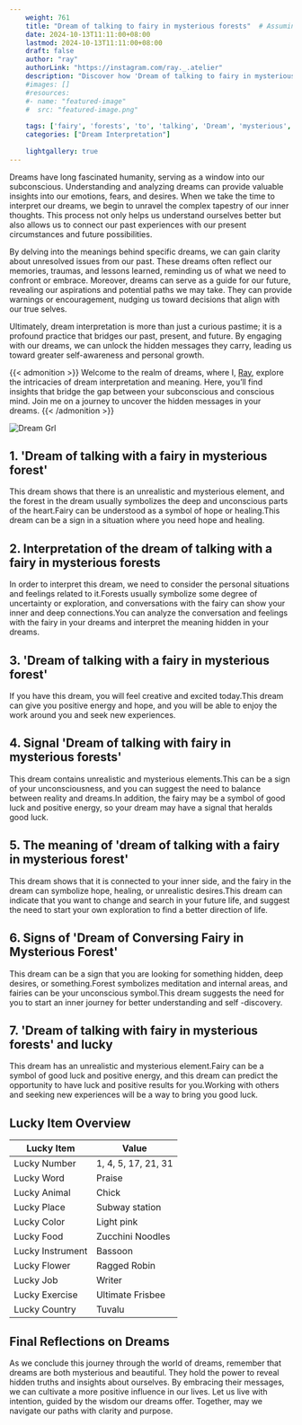 ```yaml
---
    weight: 761
    title: "Dream of talking to fairy in mysterious forests"  # Assuming 'title' column exists
    date: 2024-10-13T11:11:00+08:00
    lastmod: 2024-10-13T11:11:00+08:00
    draft: false
    author: "ray"
    authorLink: "https://instagram.com/ray._.atelier"
    description: "Discover how 'Dream of talking to fairy in mysterious forests' can interpret your future and uncover its significant meanings in your life."
    #images: []
    #resources:
    #- name: "featured-image"
    #  src: "featured-image.png"
    
    tags: ['fairy', 'forests', 'to', 'talking', 'Dream', 'mysterious', 'in', 'of']
    categories: ["Dream Interpretation"]
    
    lightgallery: true
---
```

    
Dreams have long fascinated humanity, serving as a window into our subconscious. Understanding and analyzing dreams can provide valuable insights into our emotions, fears, and desires. When we take the time to interpret our dreams, we begin to unravel the complex tapestry of our inner thoughts. This process not only helps us understand ourselves better but also allows us to connect our past experiences with our present circumstances and future possibilities.

By delving into the meanings behind specific dreams, we can gain clarity about unresolved issues from our past. These dreams often reflect our memories, traumas, and lessons learned, reminding us of what we need to confront or embrace. Moreover, dreams can serve as a guide for our future, revealing our aspirations and potential paths we may take. They can provide warnings or encouragement, nudging us toward decisions that align with our true selves.

Ultimately, dream interpretation is more than just a curious pastime; it is a profound practice that bridges our past, present, and future. By engaging with our dreams, we can unlock the hidden messages they carry, leading us toward greater self-awareness and personal growth.

{{< admonition >}}
Welcome to the realm of dreams, where I, [Ray](https://instagram.com/ray._.atelier), explore the intricacies of dream interpretation and meaning. Here, you’ll find insights that bridge the gap between your subconscious and conscious mind. Join me on a journey to uncover the hidden messages in your dreams.
{{< /admonition >}}

![Dream Grl](https://cdn.pixabay.com/photo/2017/11/02/03/35/gothic-2910057_1280.jpg "Dream Grl")

## 1. 'Dream of talking with a fairy in mysterious forest'
This dream shows that there is an unrealistic and mysterious element, and the forest in the dream usually symbolizes the deep and unconscious parts of the heart.Fairy can be understood as a symbol of hope or healing.This dream can be a sign in a situation where you need hope and healing.

## 2. Interpretation of the dream of talking with a fairy in mysterious forests
In order to interpret this dream, we need to consider the personal situations and feelings related to it.Forests usually symbolize some degree of uncertainty or exploration, and conversations with the fairy can show your inner and deep connections.You can analyze the conversation and feelings with the fairy in your dreams and interpret the meaning hidden in your dreams.

## 3. 'Dream of talking with a fairy in mysterious forest'
If you have this dream, you will feel creative and excited today.This dream can give you positive energy and hope, and you will be able to enjoy the work around you and seek new experiences.

## 4. Signal 'Dream of talking with fairy in mysterious forests'
This dream contains unrealistic and mysterious elements.This can be a sign of your unconsciousness, and you can suggest the need to balance between reality and dreams.In addition, the fairy may be a symbol of good luck and positive energy, so your dream may have a signal that heralds good luck.

## 5. The meaning of 'dream of talking with a fairy in mysterious forest'
This dream shows that it is connected to your inner side, and the fairy in the dream can symbolize hope, healing, or unrealistic desires.This dream can indicate that you want to change and search in your future life, and suggest the need to start your own exploration to find a better direction of life.

## 6. Signs of 'Dream of Conversing Fairy in Mysterious Forest'
This dream can be a sign that you are looking for something hidden, deep desires, or something.Forest symbolizes meditation and internal areas, and fairies can be your unconscious symbol.This dream suggests the need for you to start an inner journey for better understanding and self -discovery.

## 7. 'Dream of talking with fairy in mysterious forests' and lucky
This dream has an unrealistic and mysterious element.Fairy can be a symbol of good luck and positive energy, and this dream can predict the opportunity to have luck and positive results for you.Working with others and seeking new experiences will be a way to bring you good luck.

## Lucky Item Overview
| Lucky Item          | Value              |
|---------------|--------------------|
| Lucky Number        | 1, 4, 5, 17, 21, 31  |
| Lucky Word          | Praise |
| Lucky Animal        | Chick |
| Lucky Place         | Subway station     |
| Lucky Color         | Light pink     |
| Lucky Food          | Zucchini Noodles      |
| Lucky Instrument    | Bassoon |
| Lucky Flower        | Ragged Robin    |
| Lucky Job           | Writer       |
| Lucky Exercise      | Ultimate Frisbee  |
| Lucky Country       | Tuvalu    |


##  Final Reflections on Dreams

As we conclude this journey through the world of dreams, remember that dreams are both mysterious and beautiful. They hold the power to reveal hidden truths and insights about ourselves. By embracing their messages, we can cultivate a more positive influence in our lives. Let us live with intention, guided by the wisdom our dreams offer. Together, may we navigate our paths with clarity and purpose.
